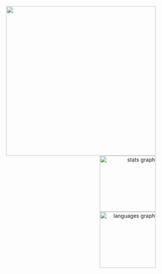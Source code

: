 <img align="right" height="400" src="https://i.imgur.com/bcADk2U.png"  />

###

<div align="right">
  <img src="https://github-readme-stats.vercel.app/api?username=godlykira&hide_title=false&hide_rank=false&show_icons=true&include_all_commits=true&count_private=true&disable_animations=false&theme=default&locale=en&hide_border=false" height="150" alt="stats graph" /> <br>
  <img src="https://github-readme-stats.vercel.app/api/top-langs?username=godlykira&locale=en&hide_title=false&layout=compact&card_width=320&langs_count=5&theme=dracula&hide_border=false" height="150" alt="languages graph"  />
</div>

###
